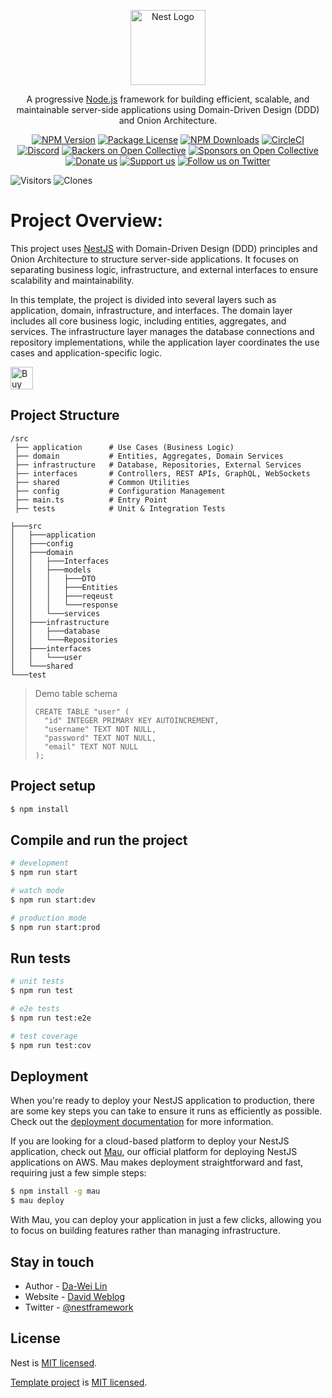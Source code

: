 <p align="center">
  <a href="http://nestjs.com/" target="blank"><img src="https://nestjs.com/img/logo-small.svg" width="120" alt="Nest Logo" /></a>
</p>

[circleci-image]: https://img.shields.io/circleci/build/github/nestjs/nest/master?token=abc123def456
[circleci-url]: https://circleci.com/gh/nestjs/nest

  <p align="center">A progressive <a href="http://nodejs.org" target="_blank">Node.js</a> framework for building efficient, scalable, and maintainable server-side applications using Domain-Driven Design (DDD) and Onion Architecture.</p>
    <p align="center">
<a href="https://www.npmjs.com/~nestjscore" target="_blank"><img src="https://img.shields.io/npm/v/@nestjs/core.svg" alt="NPM Version" /></a>
<a href="https://www.npmjs.com/~nestjscore" target="_blank"><img src="https://img.shields.io/npm/l/@nestjs/core.svg" alt="Package License" /></a>
<a href="https://www.npmjs.com/~nestjscore" target="_blank"><img src="https://img.shields.io/npm/dm/@nestjs/common.svg" alt="NPM Downloads" /></a>
<a href="https://circleci.com/gh/nestjs/nest" target="_blank"><img src="https://img.shields.io/circleci/build/github/nestjs/nest/master" alt="CircleCI" /></a>
<a href="https://discord.gg/G7Qnnhy" target="_blank"><img src="https://img.shields.io/badge/discord-online-brightgreen.svg" alt="Discord"/></a>
<a href="https://opencollective.com/nest#backer" target="_blank"><img src="https://opencollective.com/nest/backers/badge.svg" alt="Backers on Open Collective" /></a>
<a href="https://opencollective.com/nest#sponsor" target="_blank"><img src="https://opencollective.com/nest/sponsors/badge.svg" alt="Sponsors on Open Collective" /></a>
  <a href="https://paypal.me/kamilmysliwiec" target="_blank"><img src="https://img.shields.io/badge/Donate-PayPal-ff3f59.svg" alt="Donate us"/></a>
    <a href="https://opencollective.com/nest#sponsor"  target="_blank"><img src="https://img.shields.io/badge/Support%20us-Open%20Collective-41B883.svg" alt="Support us"></a>
  <a href="https://twitter.com/nestframework" target="_blank"><img src="https://img.shields.io/twitter/follow/nestframework.svg?style=social&label=Follow" alt="Follow us on Twitter"></a>
</p>
  <!--[![Backers on Open Collective](https://opencollective.com/nest/backers/badge.svg)](https://opencollective.com/nest#backer)
  [![Sponsors on Open Collective](https://opencollective.com/nest/sponsors/badge.svg)](https://opencollective.com/nest#sponsor)-->

<!-- ![Visitors](https://visitor-badge.laobi.icu/badge?page_id=deadislove.nestJS-onion-ddd-template) -->
![Visitors](https://img.shields.io/badge/visitors-23_total-brightgreen)
![Clones](https://img.shields.io/badge/clones-18_total_14_unique-blue) <!--CLONE-BADGE-->

# Project Overview:
This project uses [NestJS](https://github.com/nestjs/nest) with Domain-Driven Design (DDD) principles and Onion Architecture to structure server-side applications. It focuses on separating business logic, infrastructure, and external interfaces to ensure scalability and maintainability.

In this template, the project is divided into several layers such as application, domain, infrastructure, and interfaces. The domain layer includes all core business logic, including entities, aggregates, and services. The infrastructure layer manages the database connections and repository implementations, while the application layer coordinates the use cases and application-specific logic.

<a href='https://ko-fi.com/F1F82YR41' target='_blank'><img height='36' style='border:0px;height:36px;' src='https://storage.ko-fi.com/cdn/kofi6.png?v=6' border='0' alt='Buy Me a Coffee at ko-fi.com' /></a>

## Project Structure

```
/src
 ├── application      # Use Cases (Business Logic)
 ├── domain           # Entities, Aggregates, Domain Services
 ├── infrastructure   # Database, Repositories, External Services
 ├── interfaces       # Controllers, REST APIs, GraphQL, WebSockets
 ├── shared           # Common Utilities
 ├── config           # Configuration Management
 ├── main.ts          # Entry Point
 ├── tests            # Unit & Integration Tests
```

```
├───src
│   ├───application
│   ├───config
│   ├───domain
│   │   ├───Interfaces
│   │   ├───models
│   │   │   ├───DTO
│   │   │   ├───Entities
│   │   │   ├───reqeust
│   │   │   └───response
│   │   └───services
│   ├───infrastructure
│   │   ├───database
│   │   └───Repositories
│   ├───interfaces
│   │   └───user
│   └───shared
└───test
```
> Demo table schema
>
> ```
> CREATE TABLE "user" (
>   "id" INTEGER PRIMARY KEY AUTOINCREMENT,
>   "username" TEXT NOT NULL,
>   "password" TEXT NOT NULL,
>   "email" TEXT NOT NULL
> );
> ```
## Project setup

```bash
$ npm install
```

## Compile and run the project

```bash
# development
$ npm run start

# watch mode
$ npm run start:dev

# production mode
$ npm run start:prod
```

## Run tests

```bash
# unit tests
$ npm run test

# e2e tests
$ npm run test:e2e

# test coverage
$ npm run test:cov
```

## Deployment

When you're ready to deploy your NestJS application to production, there are some key steps you can take to ensure it runs as efficiently as possible. Check out the [deployment documentation](https://docs.nestjs.com/deployment) for more information.

If you are looking for a cloud-based platform to deploy your NestJS application, check out [Mau](https://mau.nestjs.com), our official platform for deploying NestJS applications on AWS. Mau makes deployment straightforward and fast, requiring just a few simple steps:

```bash
$ npm install -g mau
$ mau deploy
```

With Mau, you can deploy your application in just a few clicks, allowing you to focus on building features rather than managing infrastructure.

## Stay in touch

- Author - [Da-Wei Lin](https://www.linkedin.com/in/da-wei-lin-689a35107/)
- Website - [David Weblog](https://davidskyspace.com/)
- Twitter - [@nestframework](https://twitter.com/nestframework)

## License

Nest is [MIT licensed](https://github.com/nestjs/nest/blob/master/LICENSE).

[Template project](https://github.com/deadislove/nestJs-onion-ddd-template) is [MIT licensed](https://github.com/deadislove/nestJs-onion-ddd-template/blob/main/LICENSE.md).
